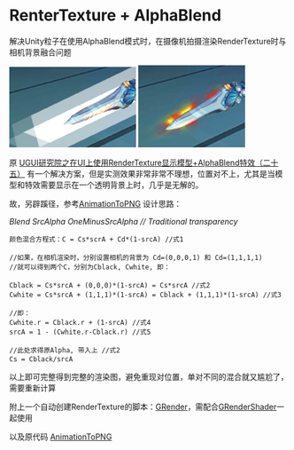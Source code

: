 # RenterTexture + AlphaBlend
解决Unity粒子在使用AlphaBlend模式时，在摄像机拍摄渲染RenderTexture时与相机背景融合问题

![与背景混合的渲染](./1.png)  ![未与背景混合的渲染](./2.png)

原 [UGUI研究院之在UI上使用RenderTexture显示模型+AlphaBlend特效（二十五）](http://www.xuanyusong.com/archives/4318)
有一个解决方案，但是实测效果非常非常不理想，位置对不上，尤其是当模型和特效需要显示在一个透明背景上时，几乎是无解的。


故，另辟蹊径，参考[AnimationToPNG](http://wiki.unity3d.com/index.php/AnimationToPNG)
设计思路：

*Blend SrcAlpha OneMinusSrcAlpha // Traditional transparency*
```shader
颜色混合方程式：C = Cs*scrA + Cd*(1-srcA) //式1

//如果，在相机渲染时，分别设置相机的背景为 Cd=(0,0,0,1) 和 Cd=(1,1,1,1)
//就可以得到两个C，分别为Cblack, Cwhite, 即：

Cblack = Cs*srcA + (0,0,0)*(1-srcA) = Cs*srcA //式2
Cwhite = Cs*srcA + (1,1,1)*(1-srcA) = Cblack + (1,1,1)*(1-srcA) //式3

//即：
Cwhite.r = Cblack.r + (1-srcA) //式4
srcA = 1 - (Cwhite.r-Cblack.r) //式5

//此处求得原Alpha, 带入上 //式2
Cs = Cblack/srcA

```

以上即可完整得到完整的渲染图，避免重现对位置，单对不同的混合就又尴尬了，需要重新计算

附上一个自动创建RenderTexture的脚本：[GRender](GRender.cs)，需配合[GRenderShader](GRenderShader.shader)一起使用

以及原代码 [AnimationToPNG](AnimationToPNG.cs)

